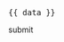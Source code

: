 <script setup>
    import { MxButton } from '@mx/button'
    import { data } from '/data/component.data.mts'
</script>

<pre>{{ data }}</pre>

<MxButton type='primary'>submit</MxButton>
